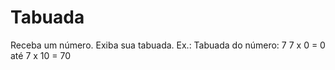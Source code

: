 # Tabuada
 Receba um número. Exiba sua tabuada.  Ex.:  Tabuada do número: 7   7 x 0 = 0  até 7 x 10 = 70
